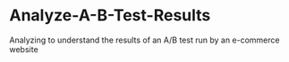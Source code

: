 # Analyze-A-B-Test-Results
Analyzing to understand the results of an A/B test run by an e-commerce website
